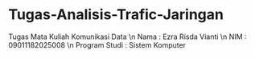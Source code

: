 # Tugas-Analisis-Trafic-Jaringan
Tugas Mata Kuliah Komunikasi Data \n
Nama          : Ezra Risda Vianti \n
NIM           : 09011182025008 \n
Program Studi : Sistem Komputer 
